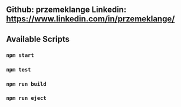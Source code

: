 ## Github: przemeklange Linkedin: https://www.linkedin.com/in/przemeklange/

## Available Scripts

### `npm start`

### `npm test`

### `npm run build`

### `npm run eject`
